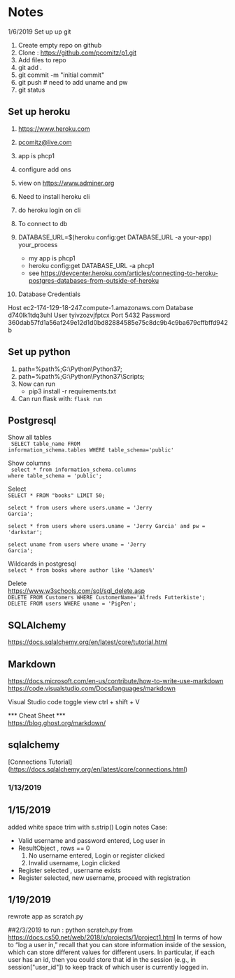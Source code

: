 # Notes 

1/6/2019 
Set up up git
1. Create empty repo on github
2. Clone : https://github.com/pcomitz/p1.git
3. Add files to repo
4. git add .
5. git commit -m "initial commit"
6. git push # need to add uname and pw
7. git status 

## Set up heroku

1. https://www.heroku.com
2. pcomitz@live.com
3. app is phcp1 
4. configure add ons 
5. view on https://www.adminer.org
6. Need to install heroku cli
7. do heroku login on cli
8. To connect to db
9. DATABASE_URL=$(heroku config:get DATABASE_URL -a your-app) your_process
    - my app is phcp1
    - heroku config:get DATABASE_URL -a phcp1
    - see https://devcenter.heroku.com/articles/connecting-to-heroku-postgres-databases-from-outside-of-heroku
    
10. Database Credentials 

Host
ec2-174-129-18-247.compute-1.amazonaws.com
Database
d740lk1tdq3uhl
User
tyivzozvjfptcx
Port
5432
Password
360dab57fd1a56af249e12d1d0bd82884585e75c8dc9b4c9ba679cffbffd942b

## Set up python 
1. path=%path%;G:\Python\Python37;
2. path=%path%;G:\Python\Python37\Scripts;
3. Now can run  
    - pip3 install -r requirements.txt
4. Can run flask with: <code>flask run</code> 


## Postgresql

Show all tables <br>
<code>
SELECT table_name FROM information_schema.tables WHERE table_schema='public'</code>

Show columns <br>
<code>
select * from information_schema.columns where table_schema = 'public'; </code>

Select<br>
`SELECT * FROM "books" LIMIT 50;`

<code>select * from users where users.uname = 'Jerry Garcia';</code>

<code>select * from users where users.uname = 'Jerry Garcia' and pw = 'darkstar';</code>

<code>select uname from users where uname = 'Jerry Garcia';</code>

Wildcards in postgresql<br>
`select * from books where author like '%James%'`

Delete <br>
https://www.w3schools.com/sql/sql_delete.asp <br>
`DELETE FROM Customers WHERE CustomerName='Alfreds Futterkiste';` <br>
`DELETE FROM users WHERE uname = 'PigPen'; `

## SQLAlchemy
https://docs.sqlalchemy.org/en/latest/core/tutorial.html

## Markdown 
https://docs.microsoft.com/en-us/contribute/how-to-write-use-markdown
https://code.visualstudio.com/Docs/languages/markdown

Visual Studio code toggle view 
ctrl + shift + V

*** Cheat Sheet ***  
https://blog.ghost.org/markdown/

## sqlalchemy
[Connections Tutorial] (https://docs.sqlalchemy.org/en/latest/core/connections.html)


### 1/13/2019

## 1/15/2019
added white space trim with s.strip()
Login notes
Case: 
- Valid username and password entered, Log user in
- ResultObject , rows == 0  
  1. No username entered, Login or register clicked
  2. Invalid username, Login clicked 
- Register selected , username exists
- Register selected, new username, proceed with registration 

## 1/19/2019
rewrote app as scratch.py

##2/3/2019
to run : python scratch.py
from https://docs.cs50.net/web/2018/x/projects/1/project1.html
In terms of how to “log a user in,” recall that you can store information inside of the session, which can store different values for different users. In particular, if each user has an id, then you could store that id in the session (e.g., in session["user_id"]) to keep track of which user is currently logged in.